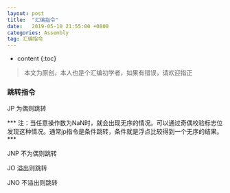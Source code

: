 ```yaml
---
layout: post
title:  "汇编指令"
date:   2019-05-10 21:55:00 +0800
categories: Assembly
tag: 汇编指令
---
```


* content
{:toc}

>本文为原创，本人也是个汇编初学者，如果有错误，请欢迎指正

### 跳转指令

JP 为偶则跳转

*** 注：当任意操作数为NaN时，就会出现无序的情况。可以通过奇偶校验标志位发现这种情况。通常jp指令是条件跳转，条件就是浮点比较得到一个无序的结果。 ***

JNP 不为偶则跳转

JO 溢出则跳转

JNO 不溢出则跳转
